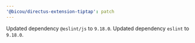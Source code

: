 ```yaml
---
'@bicou/directus-extension-tiptap': patch
---
```


Updated dependency `@eslint/js` to `9.18.0`.
Updated dependency `eslint` to `9.18.0`.
